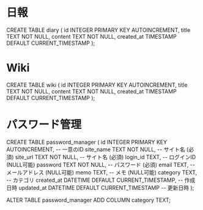 # 日報
CREATE TABLE diary (
    id INTEGER PRIMARY KEY AUTOINCREMENT,
    title TEXT NOT NULL,
    content TEXT NOT NULL,
    created_at TIMESTAMP DEFAULT CURRENT_TIMESTAMP
);

# Wiki
CREATE TABLE wiki (
    id INTEGER PRIMARY KEY AUTOINCREMENT,
    title TEXT NOT NULL,
    content TEXT NOT NULL,
    created_at TIMESTAMP DEFAULT CURRENT_TIMESTAMP
);

# パスワード管理
CREATE TABLE password_manager (
    id INTEGER PRIMARY KEY AUTOINCREMENT, -- 一意のID
    site_name TEXT NOT NULL,             -- サイト名 (必須)
    site_url TEXT NOT NULL,              -- サイト名 (必須)
    login_id TEXT,                       -- ログインID (NULL可能)
    password TEXT NOT NULL,              -- パスワード (必須)
    email TEXT,                          -- メールアドレス (NULL可能)
    memo TEXT,                           -- メモ (NULL可能)
    category TEXT,                       -- カテゴリ
    created_at DATETIME DEFAULT CURRENT_TIMESTAMP, -- 作成日時
    updated_at DATETIME DEFAULT CURRENT_TIMESTAMP  -- 更新日時
);


ALTER TABLE password_manager
ADD COLUMN category TEXT;